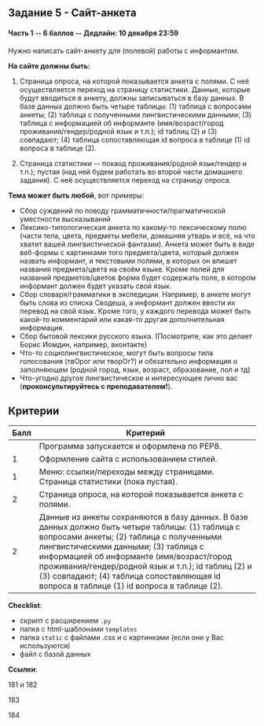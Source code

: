 ## Задание 5  - Сайт-анкета

#### Часть 1 -- 6 баллов -- Дедлайн: 10 декабря 23:59

Нужно написать сайт-анкету для (полевой) работы с информантом. 

**На сайте должны быть:**

1) Страница опроса, на которой показывается анкета с полями. С неё осуществляется переход на страницу статистики.
Данные, которые будут вводиться в анкету, должны записываться в базу данных. В базе данных должно быть четыре таблицы: (1) таблица с вопросами анкеты; (2) таблица с полученными лингвистическими данными; (3) таблица с информацией об информанте (имя/возраст/город проживания/гендер/родной язык и т.п.); id таблиц (2) и (3) совпадают; (4) таблица сопоставляющая id вопроса в таблице (1) id вопроса в таблице (2).

2) Страница статистики -- покаод проживания/родной язык/гендер и т.п.);  пустая (над ней будем работать во второй части домашнего задания). С неё осуществляется переход на страницу опроса.

**Тема может быть любой**, вот примеры:

- Сбор суждений по поводу грамматичности/прагматической уместности высказываний
- Лексико-типологическая анкета по какому-то лексическому полю (части тела, цвета, предметы мебели, домашняя утварь и всё, на что хватит вашей лингвистической фантазии). Анкета может быть в виде веб-формы с картинками того предмета/цвета, который должен назвать информант, и текстовыми полями, в которых он впишет названия предмета/цвета на своём языке. Кроме полей для названий предметов/цветов форма будет содержать поле, в котором информант должен будет указать свой язык.
- Сбор словаря/грамматики в экспедиции. Например, в анкете могут быть слова из списка Сводеша, а информант должен ввести их перевод на свой язык. Кроме того, у каждого перевода может быть какой-то комментарий или какая-то другая дополнительная информация. 
- Сбор бытовой лексики русского языка. (Посмотрите, как это делает Борис Иомдин, например, вконтакте)
- Что-то социолингвистическое, могут быть вопросы типа голосования (твОрог или творОг?) и обязательно информация о заполняющем (родной город, язык, возраст, образование, пол и тд)
- Что-угодно другое лингвистическое и интересующее лично вас (**проконсультируйтесь с преподавателем!**).

## Критерии

|Балл|Критерий|
|----|--------|
||Программа запускается и оформлена по PEP8.|
|1|Оформление сайта с использованием стилей.|
|1|Меню: ссылки/переходы между страницами. Страница статистики (пока пустая).|
|2|Страница опроса, на которой показывается анкета с полями.|
|2|Данные из анкеты сохраняются в базу данных. В базе данных должно быть четыре таблицы: (1) таблица с вопросами анкеты; (2) таблица с полученными лингвистическими данными; (3) таблица с информацией об информанте (имя/возраст/город проживания/гендер/родной язык и т.п.); id таблиц (2) и (3) совпадают; (4) таблица сопоставляющая id вопроса в таблице (1) id вопроса в таблице (2).|

**Checklist**:
- скрипт с расширением `.py`
- папка с html-шаблонами `templates`
- папка `static` с файлами .css и с картинками (если они у Вас используются)
- файл с базой данных

**Ссылки**:

181 и 182

183

184
